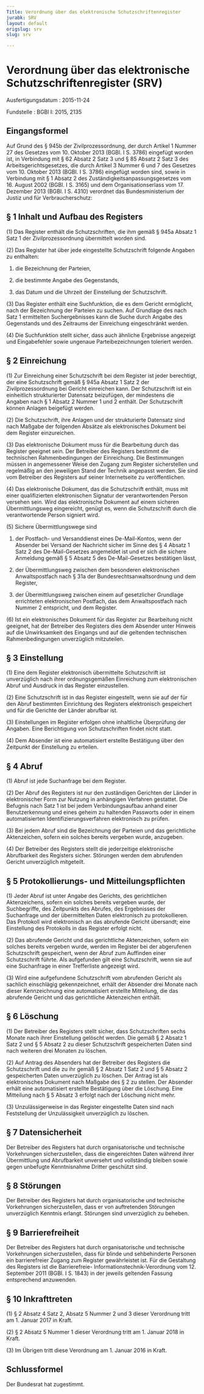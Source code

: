 ```yaml
---
Title: Verordnung über das elektronische Schutzschriftenregister
jurabk: SRV
layout: default
origslug: srv
slug: srv

---
```


# Verordnung über das elektronische Schutzschriftenregister (SRV)

Ausfertigungsdatum
:   2015-11-24

Fundstelle
:   BGBl I: 2015, 2135


## Eingangsformel

Auf Grund des § 945b der Zivilprozessordnung, der durch Artikel 1
Nummer 27 des Gesetzes vom 10. Oktober 2013 (BGBl. I S. 3786)
eingefügt worden ist, in Verbindung mit § 62 Absatz 2 Satz 3 und § 85
Absatz 2 Satz 3 des Arbeitsgerichtsgesetzes, die durch Artikel 3
Nummer 6 und 7 des Gesetzes vom 10. Oktober 2013 (BGBl. I S. 3786)
eingefügt worden sind, sowie in Verbindung mit § 1 Absatz 2 des
Zuständigkeitsanpassungsgesetzes vom 16. August 2002 (BGBl. I S. 3165)
und dem Organisationserlass vom 17. Dezember 2013 (BGBl. I S. 4310)
verordnet das Bundesministerium der Justiz und für Verbraucherschutz:


## § 1 Inhalt und Aufbau des Registers

(1) Das Register enthält die Schutzschriften, die ihm gemäß § 945a
Absatz 1 Satz 1 der Zivilprozessordnung übermittelt worden sind.

(2) Das Register hat über jede eingestellte Schutzschrift folgende
Angaben zu enthalten:

1.  die Bezeichnung der Parteien,


2.  die bestimmte Angabe des Gegenstands,


3.  das Datum und die Uhrzeit der Einstellung der Schutzschrift.




(3) Das Register enthält eine Suchfunktion, die es dem Gericht
ermöglicht, nach der Bezeichnung der Parteien zu suchen. Auf Grundlage
des nach Satz 1 ermittelten Suchergebnisses kann die Suche durch
Angabe des Gegenstands und des Zeitraums der Einreichung eingeschränkt
werden.

(4) Die Suchfunktion stellt sicher, dass auch ähnliche Ergebnisse
angezeigt und Eingabefehler sowie ungenaue Parteibezeichnungen
toleriert werden.


## § 2 Einreichung

(1) Zur Einreichung einer Schutzschrift bei dem Register ist jeder
berechtigt, der eine Schutzschrift gemäß § 945a Absatz 1 Satz 2 der
Zivilprozessordnung bei Gericht einreichen kann. Der Schutzschrift ist
ein einheitlich strukturierter Datensatz beizufügen, der mindestens
die Angaben nach § 1 Absatz 2 Nummer 1 und 2 enthält. Der
Schutzschrift können Anlagen beigefügt werden.

(2) Die Schutzschrift, ihre Anlagen und der strukturierte Datensatz
sind nach Maßgabe der folgenden Absätze als elektronisches Dokument
bei dem Register einzureichen.

(3) Das elektronische Dokument muss für die Bearbeitung durch das
Register geeignet sein. Der Betreiber des Registers bestimmt die
technischen Rahmenbedingungen der Einreichung. Die Bestimmungen müssen
in angemessener Weise den Zugang zum Register sicherstellen und
regelmäßig an den jeweiligen Stand der Technik angepasst werden. Sie
sind vom Betreiber des Registers auf seiner Internetseite zu
veröffentlichen.

(4) Das elektronische Dokument, das die Schutzschrift enthält, muss
mit einer qualifizierten elektronischen Signatur der verantwortenden
Person versehen sein. Wird das elektronische Dokument auf einem
sicheren Übermittlungsweg eingereicht, genügt es, wenn die
Schutzschrift durch die verantwortende Person signiert wird.

(5) Sichere Übermittlungswege sind

1.  der Postfach- und Versanddienst eines De-Mail-Kontos, wenn der
    Absender bei Versand der Nachricht sicher im Sinne des § 4 Absatz 1
    Satz 2 des
    De-Mail-Gesetzes                    angemeldet ist und er sich die
    sichere Anmeldung gemäß § 5 Absatz 5 des
    De-Mail-Gesetzes                    bestätigen lässt,


2.  der Übermittlungsweg zwischen dem besonderen elektronischen
    Anwaltspostfach nach § 31a der Bundesrechtsanwaltsordnung und dem
    Register,


3.  der Übermittlungsweg zwischen einem auf gesetzlicher Grundlage
    errichteten elektronischen Postfach, das dem Anwaltspostfach nach
    Nummer 2 entspricht, und dem Register.




(6) Ist ein elektronisches Dokument für das Register zur Bearbeitung
nicht geeignet, hat der Betreiber des Registers dies dem Absender
unter Hinweis auf die Unwirksamkeit des Eingangs und auf die geltenden
technischen Rahmenbedingungen unverzüglich mitzuteilen.


## § 3 Einstellung

(1) Eine dem Register elektronisch übermittelte Schutzschrift ist
unverzüglich nach ihrer ordnungsgemäßen Einreichung zum elektronischen
Abruf und Ausdruck in das Register einzustellen.

(2) Eine Schutzschrift ist in das Register eingestellt, wenn sie auf
der für den Abruf bestimmten Einrichtung des Registers elektronisch
gespeichert und für die Gerichte der Länder abrufbar ist.

(3) Einstellungen im Register erfolgen ohne inhaltliche Überprüfung
der Angaben. Eine Berichtigung von Schutzschriften findet nicht statt.

(4) Dem Absender ist eine automatisiert erstellte Bestätigung über den
Zeitpunkt der Einstellung zu erteilen.


## § 4 Abruf

(1) Abruf ist jede Suchanfrage bei dem Register.

(2) Der Abruf des Registers ist nur den zuständigen Gerichten der
Länder in elektronischer Form zur Nutzung in anhängigen Verfahren
gestattet. Die Befugnis nach Satz 1 ist bei jedem Verbindungsaufbau
anhand einer Benutzerkennung und eines geheim zu haltenden Passworts
oder in einem automatisierten Identifizierungsverfahren elektronisch
zu prüfen.

(3) Bei jedem Abruf sind die Bezeichnung der Parteien und das
gerichtliche Aktenzeichen, sofern ein solches bereits vergeben wurde,
anzugeben.

(4) Der Betreiber des Registers stellt die jederzeitige elektronische
Abrufbarkeit des Registers sicher. Störungen werden dem abrufenden
Gericht unverzüglich mitgeteilt.


## § 5 Protokollierungs- und Mitteilungspflichten

(1) Jeder Abruf ist unter Angabe des Gerichts, des gerichtlichen
Aktenzeichens, sofern ein solches bereits vergeben wurde, der
Suchbegriffe, des Zeitpunkts des Abrufes, des Ergebnisses der
Suchanfrage und der übermittelten Daten elektronisch zu
protokollieren. Das Protokoll wird elektronisch an das abrufende
Gericht übersandt; eine Einstellung des Protokolls in das Register
erfolgt nicht.

(2) Das abrufende Gericht und das gerichtliche Aktenzeichen, sofern
ein solches bereits vergeben wurde, werden im Register bei der
abgerufenen Schutzschrift gespeichert, wenn der Abruf zum Auffinden
einer Schutzschrift führte. Als aufgefunden gilt eine Schutzschrift,
wenn sie auf eine Suchanfrage in einer Trefferliste angezeigt wird.

(3) Wird eine aufgefundene Schutzschrift vom abrufenden Gericht als
sachlich einschlägig gekennzeichnet, erhält der Absender drei Monate
nach dieser Kennzeichnung eine automatisiert erstellte Mitteilung, die
das abrufende Gericht und das gerichtliche Aktenzeichen enthält.


## § 6 Löschung

(1) Der Betreiber des Registers stellt sicher, dass Schutzschriften
sechs Monate nach ihrer Einstellung gelöscht werden. Die gemäß § 2
Absatz 1 Satz 2 und § 5 Absatz 2 zu dieser Schutzschrift gespeicherten
Daten sind nach weiteren drei Monaten zu löschen.

(2) Auf Antrag des Absenders hat der Betreiber des Registers die
Schutzschrift und die zu ihr gemäß § 2 Absatz 1 Satz 2 und § 5 Absatz
2 gespeicherten Daten unverzüglich zu löschen. Der Antrag ist als
elektronisches Dokument nach Maßgabe des § 2 zu stellen. Der Absender
erhält eine automatisiert erstellte Bestätigung über die Löschung.
Eine Mitteilung nach § 5 Absatz 3 erfolgt nach der Löschung nicht
mehr.

(3) Unzulässigerweise in das Register eingestellte Daten sind nach
Feststellung der Unzulässigkeit unverzüglich zu löschen.


## § 7 Datensicherheit

Der Betreiber des Registers hat durch organisatorische und technische
Vorkehrungen sicherzustellen, dass die eingereichten Daten während
ihrer Übermittlung und Abrufbarkeit unversehrt und vollständig bleiben
sowie gegen unbefugte Kenntnisnahme Dritter geschützt sind.


## § 8 Störungen

Der Betreiber des Registers hat durch organisatorische und technische
Vorkehrungen sicherzustellen, dass er von auftretenden Störungen
unverzüglich Kenntnis erlangt. Störungen sind unverzüglich zu beheben.


## § 9 Barrierefreiheit

Der Betreiber des Registers hat durch organisatorische und technische
Vorkehrungen sicherzustellen, dass für blinde und sehbehinderte
Personen ein barrierefreier Zugang zum Register gewährleistet ist. Für
die Gestaltung des Registers ist die Barrierefreie-
Informationstechnik-Verordnung vom 12. September 2011 (BGBl. I S.
1843) in der jeweils geltenden Fassung entsprechend anzuwenden.


## § 10 Inkrafttreten

(1) § 2 Absatz 4 Satz 2, Absatz 5 Nummer 2 und 3 dieser Verordnung
tritt am 1. Januar 2017 in Kraft.

(2) § 2 Absatz 5 Nummer 1 dieser Verordnung tritt am 1. Januar 2018 in
Kraft.

(3) Im Übrigen tritt diese Verordnung am 1. Januar 2016 in Kraft.


## Schlussformel

Der Bundesrat hat zugestimmt.

